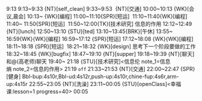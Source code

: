 9:13
9:13~9:33 {NT}[self_clean]
9:33~9:53  {NT}[交通]
10:00~10:13 {WK}[会议,晨会]
10:13~ {WK}[编程]<WAUP>
11:00~11:10{SPR}[短运] 
11:10~11:40{WK}[编程]<WAUP>
11:40~ 11:50{SPR}[短运] 
11:50~12:00{TK}[技术研究] 信息的作用
12:12~12:49 {NT}[lunch]
12:50~13:10 {STU}[ted]<OTD>
13:10~13:45{BRK}[午休]
13:55~ 16:59{WK}{WK}[编程]<WAUP>
16:59~17:12 {SPR}[短运]
17:12~18:08 {WK}{WK}[编程]<WAUP>
18:11~18:18 {SPR}[短运] 
18:21~18:32 {WK}[design]<life-time-tracker> 思考下一个阶段要做的工作
18:32~18:45 {WK}[bugfix]<life-time-tracker>
18:47~19:10 {NT}[supper]
19:18~19:39 {NT}[聊天] 和@(高老师)聊天
19:40~ 21:18 {STU}[技术研究]<信息伦 note_1=信息熵 note_2=信息的作用>
21:19 `off`
21:33~21:53 {NT}[交通]
22:00~22:47 {SPR}[健身] Bbl-bup:4s10r,Bbl-ud:4s12r,push-up:4s10r,chine-fup:4s6r,arm-up:4s15r
22:55~23:05 {NT}[洗澡]
23:11~00:05 {STU}[openClass]<幸福课:lesson=1 progress=40>
00:05
